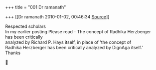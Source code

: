 +++
title = "001 Dr ramanath"

+++
[[Dr ramanath	2010-01-02, 00:46:34 [Source](https://groups.google.com/g/bvparishat/c/JsKVd7p7dA0)]]



Respected scholars  
In my earlier posting Please read - The concept of Radhika Herzberger  
has been critically  
analyzed by Richard P. Hays itself, in place of 'the concept of  
Radhika Herzberger has been critically analyzed by DignAga itself.'  
Thanks



